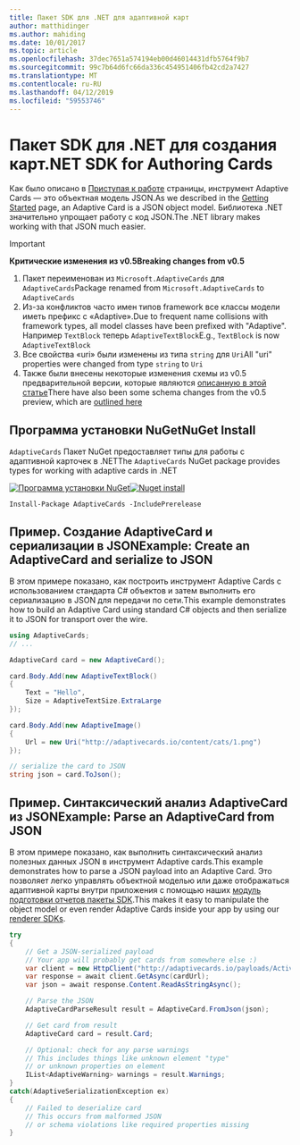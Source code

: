 ```yaml
---
title: Пакет SDK для .NET для адаптивной карт
author: matthidinger
ms.author: mahiding
ms.date: 10/01/2017
ms.topic: article
ms.openlocfilehash: 37dec7651a574194eb00d46014431dfb5764f9b7
ms.sourcegitcommit: 99c7b64d6fc66da336c454951406fb42cd2a7427
ms.translationtype: MT
ms.contentlocale: ru-RU
ms.lasthandoff: 04/12/2019
ms.locfileid: "59553746"
---
```

# <a name="net-sdk-for-authoring-cards"></a><span data-ttu-id="a1a0e-102">Пакет SDK для .NET для создания карт</span><span class="sxs-lookup"><span data-stu-id="a1a0e-102">.NET SDK for Authoring Cards</span></span>

<span data-ttu-id="a1a0e-103">Как было описано в [Приступая к работе](../../authoring-cards/getting-started.md) страницы, инструмент Adaptive Cards — это объектная модель JSON.</span><span class="sxs-lookup"><span data-stu-id="a1a0e-103">As we described in the [Getting Started](../../authoring-cards/getting-started.md) page, an Adaptive Card is a JSON object model.</span></span> <span data-ttu-id="a1a0e-104">Библиотека .NET значительно упрощает работу с код JSON.</span><span class="sxs-lookup"><span data-stu-id="a1a0e-104">The .NET library makes working with that JSON much easier.</span></span>

> [!IMPORTANT]
> <span data-ttu-id="a1a0e-105">**Критические изменения из v0.5**</span><span class="sxs-lookup"><span data-stu-id="a1a0e-105">**Breaking changes from v0.5**</span></span>
> 
> 1. <span data-ttu-id="a1a0e-106">Пакет переименован из `Microsoft.AdaptiveCards` для `AdaptiveCards`</span><span class="sxs-lookup"><span data-stu-id="a1a0e-106">Package renamed from `Microsoft.AdaptiveCards` to `AdaptiveCards`</span></span>
> 1. <span data-ttu-id="a1a0e-107">Из-за конфликтов часто имен типов framework все классы модели иметь префикс с «Adaptive».</span><span class="sxs-lookup"><span data-stu-id="a1a0e-107">Due to frequent name collisions with framework types, all model classes have been prefixed with "Adaptive".</span></span> <span data-ttu-id="a1a0e-108">Например `TextBlock` теперь `AdaptiveTextBlock`</span><span class="sxs-lookup"><span data-stu-id="a1a0e-108">E.g., `TextBlock` is now `AdaptiveTextBlock`</span></span>
> 1. <span data-ttu-id="a1a0e-109">Все свойства «uri» были изменены из типа `string` для `Uri`</span><span class="sxs-lookup"><span data-stu-id="a1a0e-109">All "uri" properties were changed from type `string` to `Uri`</span></span>
> 1. <span data-ttu-id="a1a0e-110">Также были внесены некоторые изменения схемы из v0.5 предварительной версии, которые являются [описанную в этой статье](https://github.com/Microsoft/AdaptiveCards/pull/633)</span><span class="sxs-lookup"><span data-stu-id="a1a0e-110">There have also been some schema changes from the v0.5 preview, which are [outlined here](https://github.com/Microsoft/AdaptiveCards/pull/633)</span></span>


## <a name="nuget-install"></a><span data-ttu-id="a1a0e-111">Программа установки NuGet</span><span class="sxs-lookup"><span data-stu-id="a1a0e-111">NuGet Install</span></span>
<span data-ttu-id="a1a0e-112">`AdaptiveCards` Пакет NuGet предоставляет типы для работы с адаптивной карточек в .NET</span><span class="sxs-lookup"><span data-stu-id="a1a0e-112">The `AdaptiveCards` NuGet package provides types for working with adaptive cards in .NET</span></span>

<span data-ttu-id="a1a0e-113">[![Программа установки NuGet](https://img.shields.io/nuget/vpre/AdaptiveCards.svg)](https://www.nuget.org/packages/AdaptiveCards)</span><span class="sxs-lookup"><span data-stu-id="a1a0e-113">[![Nuget install](https://img.shields.io/nuget/vpre/AdaptiveCards.svg)](https://www.nuget.org/packages/AdaptiveCards)</span></span>

```console
Install-Package AdaptiveCards -IncludePrerelease
```

## <a name="example-create-an-adaptivecard-and-serialize-to-json"></a><span data-ttu-id="a1a0e-114">Пример. Создание AdaptiveCard и сериализации в JSON</span><span class="sxs-lookup"><span data-stu-id="a1a0e-114">Example: Create an AdaptiveCard and serialize to JSON</span></span>

<span data-ttu-id="a1a0e-115">В этом примере показано, как построить инструмент Adaptive Cards с использованием стандарта C# объектов и затем выполнить его сериализацию в JSON для передачи по сети.</span><span class="sxs-lookup"><span data-stu-id="a1a0e-115">This example demonstrates how to build an Adaptive Card using standard C# objects and then serialize it to JSON for transport over the wire.</span></span>

```csharp
using AdaptiveCards;
// ...

AdaptiveCard card = new AdaptiveCard();

card.Body.Add(new AdaptiveTextBlock() 
{
    Text = "Hello",
    Size = AdaptiveTextSize.ExtraLarge
});

card.Body.Add(new AdaptiveImage() 
{
    Url = new Uri("http://adaptivecards.io/content/cats/1.png")
});

// serialize the card to JSON
string json = card.ToJson();
```

## <a name="example-parse-an-adaptivecard-from-json"></a><span data-ttu-id="a1a0e-116">Пример. Синтаксический анализ AdaptiveCard из JSON</span><span class="sxs-lookup"><span data-stu-id="a1a0e-116">Example: Parse an AdaptiveCard from JSON</span></span>

<span data-ttu-id="a1a0e-117">В этом примере показано, как выполнить синтаксический анализ полезных данных JSON в инструмент Adaptive cards.</span><span class="sxs-lookup"><span data-stu-id="a1a0e-117">This example demonstrates how to parse a JSON payload into an Adaptive Card.</span></span> <span data-ttu-id="a1a0e-118">Это позволяет легко управлять объектной моделью или даже отображаться адаптивной карты внутри приложения с помощью наших [модуль подготовки отчетов пакеты SDK](../../rendering-cards/getting-started.md).</span><span class="sxs-lookup"><span data-stu-id="a1a0e-118">This makes it easy to manipulate the object model or even render Adaptive Cards inside your app by using our [renderer SDKs](../../rendering-cards/getting-started.md).</span></span>

```csharp
try
{
    // Get a JSON-serialized payload
    // Your app will probably get cards from somewhere else :)
    var client = new HttpClient("http://adaptivecards.io/payloads/ActivityUpdate.json");
    var response = await client.GetAsync(cardUrl);
    var json = await response.Content.ReadAsStringAsync();

    // Parse the JSON 
    AdaptiveCardParseResult result = AdaptiveCard.FromJson(json);

    // Get card from result
    AdaptiveCard card = result.Card;

    // Optional: check for any parse warnings
    // This includes things like unknown element "type"
    // or unknown properties on element
    IList<AdaptiveWarning> warnings = result.Warnings;
}
catch(AdaptiveSerializationException ex)
{
    // Failed to deserialize card 
    // This occurs from malformed JSON
    // or schema violations like required properties missing 
}
```

